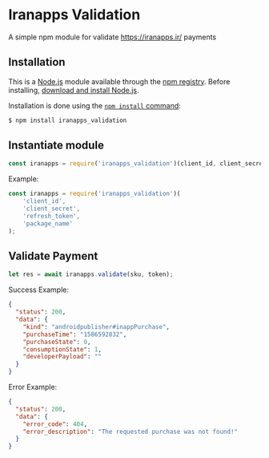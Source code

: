 # Iranapps Validation
A simple npm module for validate https://iranapps.ir/ payments

## Installation
This is a [Node.js](https://nodejs.org/en/) module available through the
[npm registry](https://www.npmjs.com/).
Before installing, [download and install Node.js](https://nodejs.org/en/download/).

Installation is done using the
[`npm install` command](https://docs.npmjs.com/getting-started/installing-npm-packages-locally):

```bash
$ npm install iranapps_validation
```


## Instantiate module
```js
const iranapps = require('iranapps_validation')(client_id, client_secret, refresh_token, package_name);
```

Example:
```js
const iranapps = require('iranapps_validation')(
    'client_id',
    'client_secret',
    'refresh_token',
    'package_name'
);
```

## Validate Payment
```js
let res = await iranapps.validate(sku, token);
```


Success Example:

```json
{
  "status": 200,
  "data": {
    "kind": "androidpublisher#inappPurchase",
    "purchaseTime": "1586592832",
    "purchaseState": 0,
    "consumptionState": 1,
    "developerPayload": ""
  }
}
```

Error Example:
```json
{
  "status": 200,
  "data": {
    "error_code": 404,
    "error_description": "The requested purchase was not found!"
  }
}
```